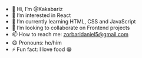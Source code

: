 - 👋 Hi, I’m @Kakabariz
- 👀 I’m interested in React
- 🌱 I’m currently learning HTML, CSS and JavaScript 
- 💞️ I’m looking to collaborate on Frontend projects 
- 📫 How to reach me: zorbaridaniel5@gmail.com
- 😄 Pronouns: he/him
- ⚡ Fun fact: I love food 😁

<!---
Kakabariz/Kakabariz is a ✨ special ✨ repository because its `README.md` (this file) appears on your GitHub profile.
You can click the Preview link to take a look at your changes.
--->
